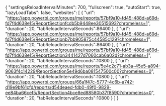 {
  "settingsReloadIntervalMinutes": 700,
  "fullscreen": true,
  "autoStart": true,
  "lazyLoadTabs": false,
  "websites": [
    {
      "url": "https://app.powerbi.com/groups/me/reports/57bf9a10-fd45-488d-a69d-fd7f4d638e15/ReportSectionfcdb5b9448ee30515693?chromeless=1",
      "duration": 20,
      "tabReloadIntervalSeconds":86400
    },
    {
      "url": "https://app.powerbi.com/groups/me/reports/57bf9a10-fd45-488d-a69d-fd7f4d638e15/ReportSectionb7bb905875c44585c129?chromeless=1",
      "duration": 20,
      "tabReloadIntervalSeconds":86400
    },
    {
      "url": "https://app.powerbi.com/groups/me/reports/57bf9a10-fd45-488d-a69d-fd7f4d638e15/ReportSection3441427d7060cab6a02d?chromeless=1",
      "duration": 20,
      "tabReloadIntervalSeconds":10800
     },
     {
      "url": "https://app.powerbi.com/groups/me/reports/5e4c2c71-ab3a-45e5-a894-9063f4c14229/ReportSection5e49d6ba081547500c00?chromeless=0",
      "duration": 20,
      "tabReloadIntervalSeconds":10800
     },
     {
      "url": "https://app.powerbi.com/groups/66a1f47c-5777-4c6b-a742-d19e9bf61cfd/reports/d54deaed-fdb0-49f0-9829-ee84ba66cef5/ReportSection4bce8ed88580b37f8590?chromeless=0",
      "duration": 20,
      "tabReloadIntervalSeconds":10800
    }
  ]
}
